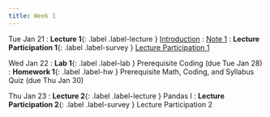 ```yaml
---
title: Week 1
---
```


Tue Jan 21
: **Lecture 1**{: .label .label-lecture } [Introduction](lecture/lec01)
    : [Note 1](https://ds100.org/course-notes/intro_lec/introduction.html)
: **Lecture Participation 1**{: .label .label-survey } [Lecture Participation 1](https://app.sli.do/event/rxMDEsvjQUR65KkzEYiqCq/login?redirect_url=https%3A%2F%2Fapp.sli.do%2Fevent%2FrxMDEsvjQUR65KkzEYiqCq)


Wed Jan 22
: **Lab 1**{: .label .label-lab } Prerequisite Coding (due Tue Jan 28)
: **Homework 1**{: .label .label-hw } Prerequisite Math, Coding, and Syllabus Quiz (due Thu Jan 30)


Thu Jan 23
: **Lecture 2**{: .label .label-lecture } Pandas I
: **Lecture Participation 2**{: .label .label-survey } Lecture Participation 2